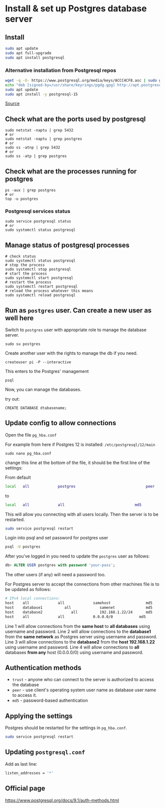 # Install & set up Postgres database server

## Install

```bash
sudo apt update
sudo apt full-upgrade
sudo apt install postgresql
```

### Alternative installation from Postgresql repos

```bash
wget -q -O- https://www.postgresql.org/media/keys/ACCC4CF8.asc | sudo gpg --dearmor --output /usr/share/keyrings/pgdg.gpg
echo "deb [signed-by=/usr/share/keyrings/pgdg.gpg] http://apt.postgresql.org/pub/repos/apt $(lsb_release -cs)-pgdg main" | sudo tee /etc/apt/sources.list.d/pgdg.list
sudo apt update
sudo apt install -y postgresql-15
```

[Source](https://www.postgresql.org/download/linux/ubuntu/)

## Check what are the ports used by postgresql

```shell
sudo netstat -naptu | grep 5432
# or
sudo netstat -naptu | grep postgres
# or
sudo ss -atnp | grep 5432
# or
sudo ss -atp | grep postgres
```

## Check what are the processes running for postgres

```shell
ps -aux | grep postgres
# or
top -u postgres
```

### Postgresql services status

```shell
sudo service postgresql status
# or
sudo systemctl status postgresql
```

## Manage status of postgresql processes

```shell
# check status
sudo systemctl status postgresql
# stop the process
sudo systemctl stop postgresql
# start the process
sudo systemctl start postgresql
# restart the process
sudo systemctl restart postgresql
# reload the process whatever this means
sudo systemctl reload postgresql
```

## Run as `postgres` user. Can create a new user as well here

Switch to `postgres` user with appropriate role to manage the database server.

`sudo su postgres`

Create another user with the rights to manage the db if you need.

`createuser pi -P --interactive`

This enters to the Postgres' management

`psql`

Now, you can manage the databases.

try out:

`CREATE DATABASE dtabasename;`

## Update config to allow connections

Open the file `pg_hba.conf`

For example from here if Postgres 12 is installed: `/etc/postgresql/12/main`

`sudo nano pg_hba.conf` 

change this line at the bottom of the file, it should be the first line of the settings:

From default 

```bash
local   all             postgres                                peer
```

to

```bash
local   all             all                                md5
```
This will allow you connecting with all users locally. Then the server is to be restarted.

```bash
sudo service postgresql restart
```

Login into psql and set password for postgres user

```bash
psql -U postgres
```
After you've logged in you need to update the `postgres` user as follows:
 
```SQL
db> ALTER USER postgres with password 'your-pass';
```
The other users (if any) will need a password too.

For Postgres server to accept the connections from other machines file is to be updated as follows: 

```bash
# IPv4 local connections:
host    all             all             samehost                md5
host    database1          all             samenet              md5
host    database2             all          192.168.1.22/24      md5
host    all             all             0.0.0.0/0            md5
```
Line 1 will allow connections from the **same host** to **all databases** using username and password.
Line 2 will allow connections to the **database1** from the **same network** as Postgres server using username and password.
Line 3 will allow connections to the **database2** from the **host 192.168.1.22** using username and password.
Line 4 will allow connections to **all** databases **from any** host (0.0.0.0/0) using username and password.

## Authentication methods

- `trust` - anyone who can connect to the server is authorized to access the database
- `peer` - use client's operating system user name as database user name to access it.
- `md5` - password-based authentication

## Applying the settings

Postgres should be restarted for the settings in `pg_hba.conf`.

```bash
sudo service postgresql restart
```

## Updating `postgresql.conf`

Add as last line:

```bash
listen_addresses = '*'
```

## Official page

https://www.postgresql.org/docs/9.1/auth-methods.html


